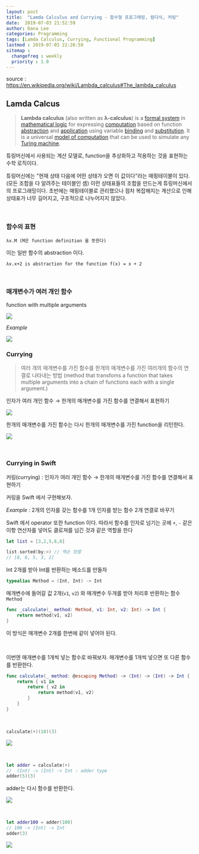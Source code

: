 ```yaml
---
layout: post
title:  "Lamda Calculus and Currying - 함수형 프로그래밍, 람다식, 커링"
date:  2019-07-03 21:52:59
author: Dana Lee
categories: Programming
tags: [Lamda Calculus, Currying, Functional Programming]
lastmod : 2019-07-03 22:26:59
sitemap :
  changefreq : weekly
  priority : 1.0
---
```


source : https://en.wikipedia.org/wiki/Lambda_calculus#The_lambda_calculus

## Lamda Calcus

> **Lambda calculus** (also written as **λ-calculus**) is a [formal system](https://en.wikipedia.org/wiki/Formal_system) in [mathematical logic](https://en.wikipedia.org/wiki/Mathematical_logic) for expressing [computation](https://en.wikipedia.org/wiki/Computability) based on function [abstraction](https://en.wikipedia.org/wiki/Abstraction_(computer_science)) and [application](https://en.wikipedia.org/wiki/Function_application) using variable [binding](https://en.wikipedia.org/wiki/Name_binding) and [substitution](https://en.wikipedia.org/wiki/Substitution_(algebra)). It is a universal [model of computation](https://en.wikipedia.org/wiki/Model_of_computation) that can be used to simulate any [Turing machine](https://en.wikipedia.org/wiki/Turing_machine). 

튜링머신에서 사용되는 계산 모델로, function을 추상화하고 적용하는 것을 표현하는 수학 로직이다.

튜링머신에는 "현재 상태 다음에 어떤 상태가 오면 이 값이다"라는 매핑테이블이 있다. (모든 조합을 다 알려주는 테이블인 셈) 이런 상태표들의 조합을 만드는게 튜링머신에서의 프로그래밍이다. 초반에는 매핑테이블로 관리했으나 점차 복잡해지는 계산으로 인해 상태표가 너무 길어지고, 구조적으로 나누어지지 않았다.

&nbsp;

### 함수의 표현

```
λx.M (M은 function definition 을 뜻한다)
```

이는 일반 함수의 abstraction 이다.

```
λx.x+2 is abstraction for the function f(x) = x + 2 
```

&nbsp;&nbsp;

### 매개변수가 여러 개인 함수

function with multiple arguments

![]({{site.url}}/assets/post-image/lamda1.png)

*Example*

![]({{site.url}}/assets/post-image/lamda3.png)



### Currying 

> 여러 개의 매개변수를 가진 함수를 한개의 매개변수를 가진 여러개의 함수의 연결로 나타내는 방법 (method that transfoms a function that takes multiple arguments into a chain of functions each with a single argument.)

인자가 여러 개인 함수 → 한개의 매개변수를 가진 함수를 연결해서 표현하기

![](/Users/allwhite/Desktop/blog/daheenallwhite.github.io/_posts/%7B%7Bsite.url%7D%7D/assets/post-image/lamda2.png)

한개의 매개변수를 가진 함수는 다시 한개의 매개변수를 가진 function을 리턴한다. 

![](/Users/allwhite/Desktop/blog/daheenallwhite.github.io/_posts/%7B%7Bsite.url%7D%7D/assets/post-image/lamda4.png)

&nbsp;

### Currying in Swift

커링(currying) : 인자가 여러 개인 함수 → 한개의 매개변수를 가진 함수를 연결해서 표현하기

커링을 Swift 에서 구현해보자.

*Example* : 2개의 인자를 갖는 함수를 1개 인자를 받는 함수 2개 연결로 바꾸기

Swift 에서 operator 또한 function 이다. 따라서 함수를 인자로 넘기는 곳에 `+`, `-` 같은 이항 연산자를 넣어도 클로져를 넘긴 것과 같은 역할을 한다

```swift
let list = [3,2,5,6,8]

list.sorted(by:>) // 역순 정렬
// [8, 6, 5, 3, 2]
```



Int 2개를 받아 Int를 반환하는 메소드를 만들자

```swift
typealias Method = (Int, Int) -> Int
```

매개변수에 들어갈 값 2개(`v1`, `v2`) 와 매개변수 두개를 받아 처리후 반환하는 함수 `Method`

```swift
func _calculate(_ method: Method, v1: Int, v2: Int) -> Int {
	return method(v1, v2)
}
```

이 방식은 매개변수 2개를 한번에 같이 넣어야 된다.

&nbsp;

이번엔 매개변수를 1개씩 넣는 함수로 바꿔보자. 매개변수를 1개씩 넣으면 또 다른 함수를 반환한다.

```swift
func calculate(_ method: @escaping Method) -> (Int) -> (Int) -> Int {
	return { v1 in
		return { v2 in
			return method(v1, v2)
		}
	}
}
```

&nbsp;

```swift
calculate(+)(10)(3)
```

![](/Users/allwhite/Desktop/blog/daheenallwhite.github.io/_posts/%7B%7Bsite.url%7D%7D/assets/post-image/lamda5.png)

&nbsp;

```swift
let adder = calculate(+)
//  (Int) -> (Int) -> Int : adder type
adder(5)(3)
```

adder는 다시 함수를 반환한다.

![](/Users/allwhite/Desktop/blog/daheenallwhite.github.io/_posts/%7B%7Bsite.url%7D%7D/assets/post-image/lamda6.png)

&nbsp;

```swift
let adder100 = adder(100)
// 100 -> (Int) -> Int
adder(3)
```

![](/Users/allwhite/Desktop/blog/daheenallwhite.github.io/_posts/%7B%7Bsite.url%7D%7D/assets/post-image/lamda7.png)


